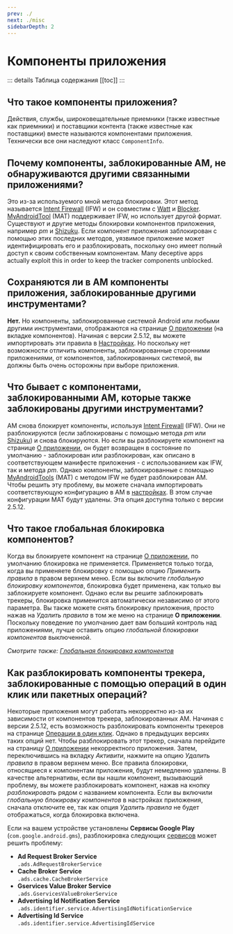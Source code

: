 ```yaml
---
prev: ./
next: ./misc
sidebarDepth: 2
---
```


# Компоненты приложения

::: details Таблица содержания
[[toc]]
:::

## Что такое компоненты приложения?
Действия, службы, широковещательные приемники (также известные как приемники) и поставщики контента (также известные как поставщики) вместе называются компонентами приложения. Технически все они наследуют класс `ComponentInfo`.

## Почему компоненты, заблокированные AM, не обнаруживаются другими связанными приложениями?
Это из-за используемого мной метода блокировки. Этот метод называется [Intent Firewall][1] (IFW) и он совместим с [Watt][2] и [Blocker][3]. [MyAndroidTool][4] (MAT) поддерживает IFW, но использует другой формат. Существуют и другие методы блокировки компонентов приложения, например _pm_ и [Shizuku][5]. Если компонент приложения заблокирован с помощью этих последних методов, уязвимое приложение может идентифицировать его и разблокировать, поскольку оно имеет полный доступ к своим собственным компонентам. Many deceptive apps actually exploit this in order to keep the tracker components unblocked.

## Сохраняются ли в AM компоненты приложения, заблокированные другими инструментами?
**Нет.** Но компоненты, заблокированные системой Android или любыми другими инструментами, отображаются на странице [О приложении][10] (на вкладке компонентов). Начиная с версии 2.5.12, вы можете импортировать эти правила в [Настройках][9]. Но поскольку нет возможности отличить компоненты, заблокированные сторонними приложениями, от компонентов, заблокированных системой, вы должны быть очень осторожны при выборе приложения.

## Что бывает с компонентами, заблокированными AM, которые также заблокированы другими инструментами?
AM снова блокирует компоненты, используя [Intent Firewall][1] (IFW). Они не разблокируются (если заблокированы с помощью метода _pm_ или [Shizuku][5]) и снова блокируются. Но если вы разблокируете компонент на странице [О приложении][6], он будет возвращен в состояние по умолчанию - заблокирован или разблокирован, как описано в соответствующем манифесте приложения - с использованием как IFW, так и метода _pm_. Однако компоненты, заблокированные с помощью [MyAndroidTools][4] (MAT) с методом IFW не будет разблокирован AM. Чтобы решить эту проблему, вы можете сначала импортировать соответствующую конфигурацию в AM в [настройках][9]. В этом случае конфигурации MAT будут удалены. Эта опция доступна только с версии 2.5.12.

## Что такое глобальная блокировка компонентов?
Когда вы блокируете компонент на странице [О приложении][6], по умолчанию блокировка не применяется. Применяется только тогда, когда вы применяете блокировку с помощью опцию _Применить правила_ в правом верхнем меню. Если вы включите _глобальную блокировку компонентов_, блокировка будет применена, как только вы заблокируете компонент. Однако если вы решите заблокировать трекеры, блокировка применится автоматически независимо от этого параметра. Вы также можете снять блокировку приложения, просто нажав на _Удалить правила_ в том же меню на странице **О приложении**. Поскольку поведение по умолчанию дает вам больший контроль над приложениями, лучше оставить опцию _глобальной блокировки компонентов_ выключенной.

_Смотрите также: [Глобальная блокировка компонентов][7]_

## Как разблокировать компоненты трекера, заблокированные с помощью операций в один клик или пакетных операций?
Некоторые приложения могут работать некорректно из-за их зависимости от компонентов трекера, заблокированных AM. Начиная с версии 2.5.12, есть возможность разблокировать компоненты трекеров на странице [Операции в один клик][8]. Однако в предыдущих версиях таких опций нет. Чтобы разблокировать этот трекер, сначала перейдите на страницу [О приложении][6] некорректного приложения. Затем, переключившись на вкладку _Активити_, нажмите на опцию _Удалить правила_ в правом верхнем меню. Все правила блокировки, относящиеся к компонентам приложения, будут немедленно удалены. В качестве альтернативы, если вы нашли компонент, вызывающий проблему, вы можете разблокировать компонент, нажав на кнопку _разблокировать_ рядом с названием компонента. Если вы включили _глобальную блокировку компонентов_ в настройках приложения, сначала отключите ее, так как опция _Удалить правила_ не будет отображаться, когда блокировка включена.

Если на вашем устройстве установлены **Сервисы Google Play** (`com.google.android.gms`), разблокировка следующих [сервисов][services] может решить проблему:
- **Ad Request Broker Service**<br /> `.ads.AdRequestBrokerService`
- **Cache Broker Service**<br /> `.ads.cache.CacheBrokerService`
- **Gservices Value Broker Service**<br /> `.ads.GservicesValueBrokerService`
- **Advertising Id Notification Service**<br /> `.ads.identifier.service.AdvertisingIdNotificationService`
- **Advertising Id Service**<br /> `.ads.identifier.service.AdvertisingIdService`

[1]: https://carteryagemann.com/pages/android-intent-firewall.html
[2]: https://github.com/tuyafeng/Watt
[3]: https://github.com/lihenggui/blocker
[4]: https://www.myandroidtools.com
[5]: https://github.com/RikkaApps/Shizuku
[6]: ../guide/app-details-page.md
[7]: ../guide/settings-page.md#гnобаnьная-бnокировка-компонентов
[8]: ../guide/one-click-ops-page.md
[9]: ../guide/settings-page.md#импортирование-существующих-правиn
[10]: ../guide/app-details-page.md#цветовые-коды
[services]: ../guide/app-details-page.md#сnужбы
